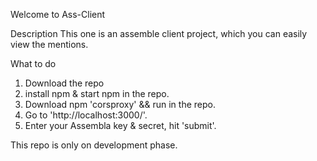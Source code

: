 Welcome to Ass-Client

Description
This one is an assemble client project, which you can easily view the mentions.

What to do
1. Download the repo
2. install npm & start npm in the repo.
3. Download npm 'corsproxy' && run in the repo.
4. Go to 'http://localhost:3000/'.
5. Enter your Assembla key & secret, hit 'submit'.

This repo is only on development phase.
